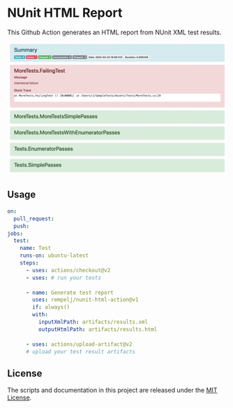 # NUnit HTML Report

This Github Action generates an HTML report from NUnit XML test results.

![](example.png)

## Usage

```yaml
on:
  pull_request:
  push:
jobs:
  test:
    name: Test 
    runs-on: ubuntu-latest
    steps:
      - uses: actions/checkout@v2
      - uses: # run your tests

      - name: Generate test report
        uses: rempelj/nunit-html-action@v1
        if: always()
        with:
          inputXmlPath: artifacts/results.xml
          outputHtmlPath: artifacts/results.html
          
      - uses: actions/upload-artifact@v2 
      # upload your test result artifacts
```

## License

The scripts and documentation in this project are released under the [MIT License](https://github.com/rempelj/nunit-html-action/blob/main/LICENSE).
